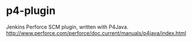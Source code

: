 p4-plugin
=========

Jenkins Perforce SCM plugin, written with P4Java.
http://www.perforce.com/perforce/doc.current/manuals/p4java/index.html